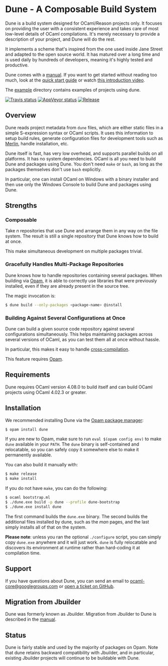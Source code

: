 Dune - A Composable Build System
================================

Dune is a build system designed for OCaml/Reason projects only. It
focuses on providing the user with a consistent experience and takes
care of most low-level details of OCaml compilations. It's merely necessary 
to provide a description of your project, and Dune will
do the rest.

It implements a scheme that's inspired from the one used inside Jane
Street and adapted to the open source world. It has matured over a
long time and is used daily by hundreds of developers, meaning 
it's highly tested and productive.

Dune comes with a [manual][manual]. If you want to get started
without reading too much, look at the [quick start
guide][quick-start] or watch [this introduction video][video].

The [example][example] directory contains examples of projects using
dune.

[![Travis status][travis-img]][travis]
[![AppVeyor status][appveyor-img]][appveyor]
[![Release][release-img]][release]

[manual]:         https://dune.readthedocs.io/en/latest/
[quick-start]:    https://dune.readthedocs.io/en/latest/quick-start.html
[example]:        https://github.com/ocaml/dune/tree/master/example
[travis]:         https://travis-ci.org/ocaml/dune
[travis-img]:     https://travis-ci.org/ocaml/dune.svg?branch=master
[appveyor]:       https://ci.appveyor.com/project/diml/dune/branch/master
[appveyor-img]:   https://ci.appveyor.com/api/projects/status/rsxayce22e8f2jkp?svg=true
[release]:        https://github.com/ocaml/dune/releases
[release-img]:    https://img.shields.io/github/release/ocaml/dune.svg
[merlin]:         https://github.com/ocaml/merlin
[opam]:           https://opam.ocaml.org
[issues]:         https://github.com/ocaml/dune/issues
[dune-release]:   https://github.com/ocamllabs/dune-release
[video]:          https://youtu.be/BNZhmMAJarw

Overview
--------

Dune reads project metadata from `dune` files, which are either
static files in a simple S-expression syntax or OCaml scripts. It uses
this information to setup build rules, generate configuration files
for development tools such as [Merlin][merlin], handle installation,
etc.

Dune itself is fast, has very low overhead, and supports parallel
builds on all platforms. It has no system dependencies. OCaml is all you need
to build Dune and packages using Dune. You don't need
`make` or `bash`, as long as the packages themselves don't use `bash`
explicitly.

In particular, one can install OCaml on Windows with a binary installer
and then use only the Windows Console to build Dune and packages
using Dune.

Strengths
---------

### Composable

Take *n* repositories that use Dune and arrange them in any way on the
file system. The result is still a single repository that Dune
knows how to build at once.

This make simultaneous development on multiple packages trivial.

### Gracefully Handles Multi-Package Repositories

Dune knows how to handle repositories containing several
packages. When building via [Opam][opam], it is able to correctly use
libraries that were previously installed, even if they are already
present in the source tree.

The magic invocation is:

```sh
$ dune build --only-packages <package-name> @install
```

### Building Against Several Configurations at Once

Dune can build a given source code repository against
several configurations simultaneously. This helps maintaining packages
across several versions of OCaml, as you can test them all at once
without hassle.

In particular, this makes it easy to handle [cross-compilation](https://dune.readthedocs.io/en/latest/cross-compilation.html).

This feature requires [Opam][opam].

Requirements
------------

Dune requires OCaml version 4.08.0 to build itself and can build OCaml
projects using OCaml 4.02.3 or greater.

Installation
------------

We recommended installing Dune via the [Opam package manager][opam]:

```sh
$ opam install dune
```

If you are new to Opam, make sure to run `eval $(opam config env)` to
make `dune` available in your `PATH`. The `dune` binary is self-contained 
and relocatable, so you can safely copy it somewhere else to
make it permanently available.

You can also build it manually with:

```sh
$ make release
$ make install
```

If you do not have `make`, you can do the following:

```sh
$ ocaml bootstrap.ml
$ ./dune.exe build -p dune --profile dune-bootstrap
$ ./dune.exe install dune
```

The first command builds the `dune.exe` binary. The second builds the
additional files installed by dune, such as the *man* pages, and
the last simply installs all of that on the system.

**Please note**: unless you ran the optional `./configure` script, you can
simply copy `dune.exe` anywhere and it will just work. `dune` is
fully relocatable and discovers its environment at runtime rather than
hard-coding it at compilation time.

Support
-------

If you have questions about Dune, you can send an email to
ocaml-core@googlegroups.com or [open a ticket on GitHub][issues].


Migration from Jbuilder
-----------------------

Dune was formerly known as Jbuilder. Migration from Jbuilder to Dune is
described in the [manual](http://dune.readthedocs.io/en/latest/migration.html).

Status
------

Dune is fairly stable and used by the majority of packages on
Opam. Note that dune retains backward compatibility with Jbuilder, and
in particular, existing Jbuilder projects will continue to be buildable
with Dune.
